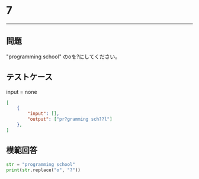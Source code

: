 # 7

---
## 問題

"programming school" のoを?にしてください。

## テストケース
input = none
```json
[
	{
		"input": [],
		"output": ["pr?gramming sch??l"]
  	},
]
```

## 模範回答
```python
str = "programming school"
print(str.replace("o", "?"))
```